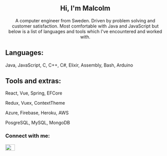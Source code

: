 <h2 align="center">Hi, I'm Malcolm</h2>
<p align="center">A computer engineer from Sweden. Driven by problem solving and customer satisfaction. Most comfortable with Java and JavaScript but below is a list of languages and tools which I've encountered and worked with.</p>




## Languages:
Java, JavaScript, C, C++, C#, Elixir, Assembly, Bash, Arduino


## Tools and extras:
 
 React, Vue, Spring, EFCore
 
 Redux, Vuex, ContextTheme
 
 Azure, Firebase, Heroku, AWS
 
 PosgreSQL, MySQL, MongoDB
 

  
<h3 align="left">Connect with me:</h3>

<p align="left">
<a href="https://www.linkedin.com/in/malcolm-liljedahl-68715b1b6/" target="blank"><img align="center" src="https://raw.githubusercontent.com/rahuldkjain/github-profile-readme-generator/master/src/images/icons/Social/linked-in-alt.svg" alt="malcolm liljedahl" height="20" width="30" /></a>
</p>


